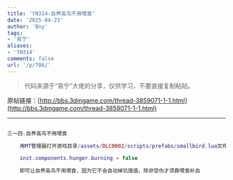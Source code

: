 ```yaml
---
title: 'YN314-自养高鸟不用喂食'
date: '2025-04-23'
author: 'Bny'
tags:
- '易宁'
aliases:
- 'YN314'
comments: false
url: '/p/786/'
---
```


> 代码来源于“易宁”大佬的分享，仅供学习，不要直接复制粘贴。

原帖链接：[http://bbs.3dmgame.com/thread-3859071-1-1.html](http://bbs.3dmgame.com/thread-3859071-1-1.html)

---

```lua  

三一四.自养高鸟不用喂食

	用MT管理器打开游戏目录/assets/DLC0002/scripts/prefabs/smallbird.lua文件，在inst:AddComponent("hunger")的下一行插入以下内容：

	inst.components.hunger.burning = false

	即可让自养高鸟不用喂食，因为它不会自动掉饥饿值，除非受伤才须靠喂食补血

```  

